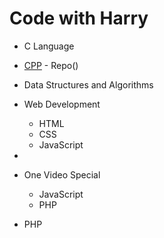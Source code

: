 # Code with Harry

- C Language
- [CPP](https://www.youtube.com/playlist?list=PLu0W_9lII9agpFUAlPFe_VNSlXW5uE0YL) - Repo()
- Data Structures and Algorithms

- Web Development
  - HTML
  - CSS
  - JavaScript 
- 
- One Video Special
  - JavaScript
  - PHP
- PHP

